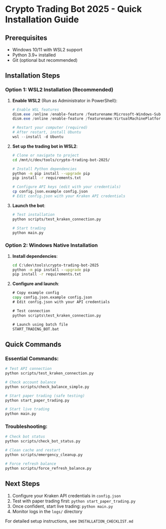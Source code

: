 # Crypto Trading Bot 2025 - Quick Installation Guide

## Prerequisites
- Windows 10/11 with WSL2 support
- Python 3.9+ installed
- Git (optional but recommended)

## Installation Steps

### Option 1: WSL2 Installation (Recommended)

1. **Enable WSL2** (Run as Administrator in PowerShell):
   ```powershell
   # Enable WSL features
   dism.exe /online /enable-feature /featurename:Microsoft-Windows-Subsystem-Linux /all /norestart
   dism.exe /online /enable-feature /featurename:VirtualMachinePlatform /all /norestart
   
   # Restart your computer (required)
   # After restart, install Ubuntu
   wsl --install -d Ubuntu
   ```

2. **Set up the trading bot in WSL2**:
   ```bash
   # Clone or navigate to project
   cd /mnt/c/dev/tools/crypto-trading-bot-2025/
   
   # Install Python dependencies
   python -m pip install --upgrade pip
   pip install -r requirements.txt
   
   # Configure API keys (edit with your credentials)
   cp config.json.example config.json
   # Edit config.json with your Kraken API credentials
   ```

3. **Launch the bot**:
   ```bash
   # Test installation
   python scripts/test_kraken_connection.py
   
   # Start trading
   python main.py
   ```

### Option 2: Windows Native Installation

1. **Install dependencies**:
   ```cmd
   cd C:\dev\tools\crypto-trading-bot-2025
   python -m pip install --upgrade pip
   pip install -r requirements.txt
   ```

2. **Configure and launch**:
   ```cmd
   # Copy example config
   copy config.json.example config.json
   # Edit config.json with your API credentials
   
   # Test connection
   python scripts\test_kraken_connection.py
   
   # Launch using batch file
   START_TRADING_BOT.bat
   ```

## Quick Commands

### Essential Commands:
```bash
# Test API connection
python scripts/test_kraken_connection.py

# Check account balance
python scripts/check_balance_simple.py

# Start paper trading (safe testing)
python start_paper_trading.py

# Start live trading
python main.py
```

### Troubleshooting:
```bash
# Check bot status
python scripts/check_bot_status.py

# Clean cache and restart
python scripts/emergency_cleanup.py

# Force refresh balance
python scripts/force_refresh_balance.py
```

## Next Steps

1. Configure your Kraken API credentials in `config.json`
2. Test with paper trading first: `python start_paper_trading.py`
3. Once confident, start live trading: `python main.py`
4. Monitor logs in the `logs/` directory

For detailed setup instructions, see `INSTALLATION_CHECKLIST.md`
